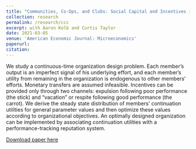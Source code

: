 ```yaml
---
title: "Communities, Co-Ops, and Clubs: Social Capital and Incentives in Large Collective Organizations"
collection: research
permalink: /research/ccc
excerpt: with Aaron Kolb and Curtis Taylor
date: 2021-03-05
venue: 'American Economic Journal: Microeconomics'
paperurl: 
citation: 
---
```

We study a continuous-time organization design problem. Each member’s output is an imperfect signal of his underlying effort, and each member’s utility from remaining in the organization is endogenous to other members’ efforts. Monetary transfers are assumed infeasible. Incentives can be provided only through two channels: expulsion following poor performance (the stick) and “vacation” or respite following good performance (the carrot). We derive the steady state distribution of members’ continuation utilities for general parameter values and then optimize these values according to organizational objectives. An optimally designed organization can be implemented by associating continuation utilities with a performance-tracking reputation system.

[Download paper here](../files/jktcommunities.pdf)
